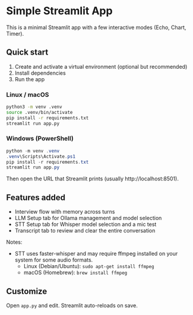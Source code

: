 # Simple Streamlit App

This is a minimal Streamlit app with a few interactive modes (Echo, Chart, Timer).

## Quick start

1. Create and activate a virtual environment (optional but recommended)
2. Install dependencies
3. Run the app

### Linux / macOS
```bash
python3 -m venv .venv
source .venv/bin/activate
pip install -r requirements.txt
streamlit run app.py
```

### Windows (PowerShell)
```powershell
python -m venv .venv
.venv\Scripts\Activate.ps1
pip install -r requirements.txt
streamlit run app.py
```

Then open the URL that Streamlit prints (usually http://localhost:8501).

## Features added
- Interview flow with memory across turns
- LLM Setup tab for Ollama management and model selection
- STT Setup tab for Whisper model selection and a mic test
- Transcript tab to review and clear the entire conversation

Notes:
- STT uses faster-whisper and may require ffmpeg installed on your system for some audio formats.
	- Linux (Debian/Ubuntu): `sudo apt-get install ffmpeg`
	- macOS (Homebrew): `brew install ffmpeg`

## Customize
Open `app.py` and edit. Streamlit auto-reloads on save.
